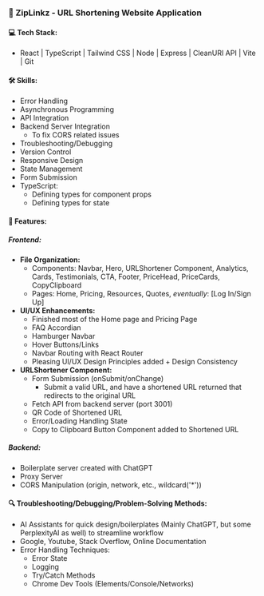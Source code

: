 ### 🚀 ZipLinkz - URL Shortening Website Application

#### 💻 Tech Stack:
- React | TypeScript | Tailwind CSS | Node | Express | CleanURI API | Vite | Git

#### 🛠️ Skills:
- Error Handling
- Asynchronous Programming
- API Integration 
- Backend Server Integration
  - To fix CORS related issues
- Troubleshooting/Debugging 
- Version Control 
- Responsive Design 
- State Management 
- Form Submission
- TypeScript:
  - Defining types for component props
  - Defining types for state 

#### 🎨 Features:

##### Frontend:
- **File Organization:**
  - Components: Navbar, Hero, URLShortener Component, Analytics, Cards, Testimonials, CTA, Footer, PriceHead, PriceCards, CopyClipboard
  - Pages: Home, Pricing, Resources, Quotes, *eventually*: [Log In/Sign Up]
- **UI/UX Enhancements:**
  - Finished most of the Home page and Pricing Page 
  - FAQ Accordian 
  - Hamburger Navbar 
  - Hover Buttons/Links 
  - Navbar Routing with React Router 
  - Pleasing UI/UX Design Principles added + Design Consistency 
- **URLShortener Component:**
  - Form Submission (onSubmit/onChange)
    - Submit a valid URL, and have a shortened URL returned that redirects to the original URL
  - Fetch API from backend server (port 3001)
  - QR Code of Shortened URL
  - Error/Loading Handling State
  - Copy to Clipboard Button Component added to Shortened URL

##### Backend:
- Boilerplate server created with ChatGPT
- Proxy Server
- CORS Manipulation (origin, network, etc., wildcard('*'))

#### 🔍 Troubleshooting/Debugging/Problem-Solving Methods:
- AI Assistants for quick design/boilerplates (Mainly ChatGPT, but some PerplexityAI as well) to streamline workflow
- Google, Youtube, Stack Overflow, Online Documentation
- Error Handling Techniques:
  - Error State 
  - Logging 
  - Try/Catch Methods 
  - Chrome Dev Tools (Elements/Console/Networks)
